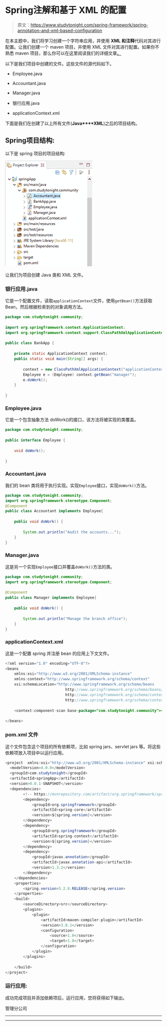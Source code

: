 # Spring注解和基于 XML 的配置

> 原文：<https://www.studytonight.com/spring-framework/spring-annotation-and-xml-based-configuration>

在本主题中，我们将学习创建一个字符串应用，并使用 **XML 和注释**代码对其进行配置。让我们创建一个 maven 项目，并使用 XML 文件对其进行配置。如果你不熟悉 maven 项目，那么你可以在这里阅读我们的详细文章[。](https://www.studytonight.com/spring-framework/spring-maven-project)

以下是我们项目中创建的文件。这些文件的源代码如下。

*   Employee.java

*   Accountant.java

*   Manager.java

*   银行应用.java

*   applicationContext.xml

下面是我们在创建了以上所有文件(**Java****XML**)之后的项目结构。

## Spring项目结构:

以下是 spring 项目的项目结构:

![spring project with XML config and annotations](img/1f70df0a2e1e466fbd9e5a3371dfc6f3.png)

让我们为项目创建 Java 类和 XML 文件。

### 银行应用.java

它是一个配置文件，读取`applicationContext`文件，使用`getBean()`方法获取 Bean，然后根据检索到的对象调用方法。

```java
package com.studytonight.community;

import org.springframework.context.ApplicationContext;
import org.springframework.context.support.ClassPathXmlApplicationContext;

public class BankApp {

	private static ApplicationContext context;
	public static void main(String[] args) {

		context = new ClassPathXmlApplicationContext("applicationContext.xml");
		Employee e = (Employee) context.getBean("manager");
		e.doWork();
	}

}
```

### Employee.java

它是一个包含抽象方法 doWork()的接口，该方法将被实现的类覆盖。

```java
package com.studytonight.community;

public interface Employee {

	void doWork();

}
```

### Accountant.java

我们的 bean 类将用于执行实现。实现`Employee`接口，实现`doWork()`方法。

```java
package com.studytonight.community;
import org.springframework.stereotype.Component;
@Component
public class Accountant implements Employee{

	public void doWork() {

		System.out.println("Audit the accounts...");
	}
}
```

### Manager.java

这是另一个实现`Employee`接口并覆盖`doWork()`方法的类。

```java
package com.studytonight.community;
import org.springframework.stereotype.Component;

@Component
public class Manager implements Employee{

	public void doWork() {

		System.out.println("Manage the branch office");
	}
}
```

### applicationContext.xml

这是一个配置 spring 并注册 bean 的应用上下文文件。

```java
<?xml version="1.0" encoding="UTF-8"?>
<beans 
	xmlns:xsi="http://www.w3.org/2001/XMLSchema-instance"
	xmlns:context="http://www.springframework.org/schema/context"
	xsi:schemaLocation="http://www.springframework.org/schema/beans 
                           http://www.springframework.org/schema/beans/spring-beans.xsd
                           http://www.springframework.org/schema/context 
                           http://www.springframework.org/schema/context/spring-context.xsd">

	<context:component-scan base-package="com.studytonight.community"></context:component-scan>

</beans>
```

### pom.xml 文件

这个文件包含这个项目的所有依赖项，比如 spring jars、servlet jars 等。将这些依赖项放入项目中以运行应用。

```java
<project  xmlns:xsi="http://www.w3.org/2001/XMLSchema-instance" xsi:schemaLocation="http://maven.apache.org/POM/4.0.0 https://maven.apache.org/xsd/maven-4.0.0.xsd">
  <modelVersion>4.0.0</modelVersion>
  <groupId>com.studytonight</groupId>
  <artifactId>springApp</artifactId>
  <version>0.0.1-SNAPSHOT</version>
  <dependencies>
		<!-- https://mvnrepository.com/artifact/org.springframework/spring-web -->
		<dependency>
			<groupId>org.springframework</groupId>
			<artifactId>spring-core</artifactId>
			<version>${spring.version}</version>
		</dependency>
		<dependency>
			<groupId>org.springframework</groupId>
			<artifactId>spring-context</artifactId>
			<version>${spring.version}</version>
		</dependency>
		<dependency>
			<groupId>javax.annotation</groupId>
			<artifactId>javax.annotation-api</artifactId>
			<version>1.3.2</version>
		</dependency>
	</dependencies>
	<properties>
		<spring.version>5.2.8.RELEASE</spring.version>
	</properties>
	<build>
		<sourceDirectory>src</sourceDirectory>
		<plugins>
			<plugin>
				<artifactId>maven-compiler-plugin</artifactId>
				<version>3.8.1</version>
				<configuration>
					<source>1.8</source>
					<target>1.8</target>
				</configuration>
			</plugin>
		</plugins>

	</build>
</project>
```

### 运行应用:

成功完成项目并添加依赖项后，运行应用，您将获得如下输出。

管理分公司

* * *

* * *